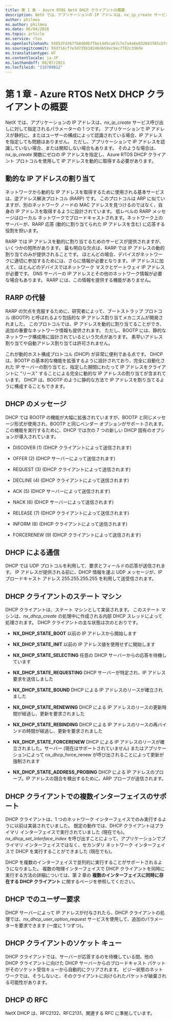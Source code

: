 ```yaml
---
title: 第 1 章 - Azure RTOS NetX DHCP クライアントの概要
description: NetX では、アプリケーションの IP アドレスは、nx_ip_create サービス呼び出しに対して指定されるパラメーターの 1 つです。
author: philmea
ms.author: philmea
ms.date: 06/04/2020
ms.topic: article
ms.service: rtos
ms.openlocfilehash: 54853fd3677b8d60b7fbe1445ca67c7e7a4a6e832683f65cbfca86158cb7fbd3
ms.sourcegitcommit: 93d716cf7e3d735b18246d659ec9ec7f82c336de
ms.translationtype: HT
ms.contentlocale: ja-JP
ms.lasthandoff: 08/07/2021
ms.locfileid: "116788812"
---
```

# <a name="chapter-1---introduction-to-azure-rtos-netx-dhcp-client"></a>第 1 章 - Azure RTOS NetX DHCP クライアントの概要

NetX では、アプリケーションの IP アドレスは、*nx_ip_create* サービス呼び出しに対して指定されるパラメーターの 1 つです。 アプリケーションで IP アドレスが静的に、またはユーザーの構成によって認識されている場合、IP アドレスを指定しても問題はありません。 ただし、アプリケーションで IP アドレスを認識していない場合、または関知しない場合もあります。 そのような場合は、*nx_ip_create* 関数にゼロの IP アドレスを指定し、Azure RTOS DHCP クライアント プロトコルを使用して IP アドレスを動的に取得する必要があります。

## <a name="dynamic-ip-address-assignment"></a>動的な IP アドレスの割り当て

ネットワークから動的な IP アドレスを取得するために使用される基本サービスは、逆アドレス解決プロトコル (RARP) です。 このプロトコルは ARP に似ていますが、別のネットワーク ノードの MAC アドレスを見つけるのではなく、自身の IP アドレスを取得するように設計されています。 低レベルの RARP メッセージはローカル ネットワークでブロードキャストされます。ネットワーク上のサーバーが、RARP 応答 (動的に割り当てられた IP アドレスを含む) に応答する役割を担います。

RARP では IP アドレスを動的に割り当てるためのサービスが提供されますが、いくつかの短所があります。 最も明白な欠点は、RARP では IP アドレスの動的割り当てのみが提供されることです。 ほとんどの場合、デバイスがネットワークに適切に参加するためには、さらに情報が必要となります。 IP アドレスに加えて、ほとんどのデバイスではネットワーク マスクとゲートウェイ IP アドレスが必要です。 DNS サーバーの IP アドレスとその他のネットワーク情報が必要な場合もあります。 RARP には、この情報を提供する機能がありません。

## <a name="rarp-alternatives"></a>RARP の代替

RARP の欠点を克服するために、研究者によって、ブートストラップ プロトコル (BOOTP) と呼ばれるより包括的な IP アドレス割り当てメカニズムが開発されました。 このプロトコルでは、IP アドレスを動的に割り当てることができ、追加の重要なネットワーク情報も提供されます。 ただし、BOOTP には、静的なネットワーク構成用に設計されているという欠点があります。 素早いアドレス割り当てや自動アドレス割り当ては許可されません。

これが動的ホスト構成プロトコル (DHCP) が非常に便利である点です。 DHCP は、BOOTP の基本的な機能を拡張するように設計されており、完全に自動化された IP サーバーの割り当てと、指定した期間にわたって IP アドレスをクライアントに "リース" することによる完全に動的な IP アドレスの割り当てが含まれています。 DHCP は、BOOTP のように静的な方法で IP アドレスを割り当てるように構成することもできます。

## <a name="dhcp-messages"></a>DHCP のメッセージ

DHCP では BOOTP の機能が大幅に拡張されていますが、BOOTP と同じメッセージ形式が使用され、BOOTP と同じベンダー オプションがサポートされます。 この機能を実行するために、DHCP では次の 7 つの新しい DHCP 固有のオプションが導入されています。

- DISCOVER (1) (DHCP クライアントによって送信されます)

- OFFER (2) (DHCP サーバーによって送信されます)

- REQUEST (3) (DHCP クライアントによって送信されます)

- DECLINE (4) (DHCP クライアントによって送信されます)

- ACK (5) (DHCP サーバーによって送信されます)

- NACK (6) (DHCP サーバーによって送信されます)

- RELEASE (7) (DHCP クライアントによって送信されます)

- INFORM (8) (DHCP クライアントによって送信されます)

- FORCERENEW (9) (DHCP クライアントによって送信されます)

## <a name="dhcp-communication"></a>DHCP による通信

DHCP では UDP プロトコルを利用して、要求とフィールドの応答が送信されます。 IP アドレスが提供される前に、DHCP 情報を運ぶ UDP メッセージが、IP ブロードキャスト アドレス 255.255.255.255 を利用して送受信されます。

## <a name="dhcp-client-state-machine"></a>DHCP クライアントのステート マシン

DHCP クライアントは、ステート マシンとして実装されます。 このステート マシンは、*nx_dhcp_create* の処理中に作成される内部 DHCP スレッドによって処理されます。 DHCP クライアントの主な状態は次のとおりです。


- **NX_DHCP_STATE_BOOT** 以前の IP アドレスから開始します

- **NX_DHCP_STATE_INIT** 以前の IP アドレス値を使用せずに開始します

- **NX_DHCP_STATE_SELECTING** 任意の DHCP サーバーからの応答を待機しています

- **NX_DHCP_STATE_REQUESTING** DHCP サーバーが特定され、IP アドレス要求を送信しました

- **NX_DHCP_STATE_BOUND** DHCP による IP アドレスのリースが確立されました

- **NX_DHCP_STATE_RENEWING** DHCP による IP アドレスのリースの更新時間が経過し、更新を要求されました

- **NX_DHCP_STATE_REBINDING** DHCP による IP アドレスのリースの再バインドの時間が経過し、更新を要求されました

- **NX_DHCP_STATE_FORCERENEW** DHCP による IP アドレスのリースが確立されました。サーバー (現在はサポートされていません) またはアプリケーションによって nx_dhcp_force_renew が呼び出されることによって更新が強制されます

- **NX_DHCP_STATE_ADDRESS_PROBING** DHCP による IP アドレスのプローブ。IP アドレスの競合を検出するために、ARP プローブが送信されます。

## <a name="dhcp-client-multiple-interface-support"></a>DHCP クライアントでの複数インターフェイスのサポート

DHCP クライアントは、1 つのネットワーク インターフェイスでのみ実行するように以前は実装されていました。 既定の動作では、DHCP クライアントはプライマリ インターフェイスで実行されていました (現在でも)。 *nx_dhcp_set_interface_index* を呼び出すことによって、アプリケーションでプライマリ インターフェイスではなく、セカンダリ ネットワーク インターフェイスで DHCP を実行することができました (現在でも)。

DHCP を複数のインターフェイスで並列的に実行することがサポートされるようになりました。 複数の物理インターフェイスで DHCP クライアントを同時に実行する方法の詳細については、第 2 章の **複数のインターフェイスに同時に存在する DHCP クライアント** に関するページを参照してください。

## <a name="dhcp-user-request"></a>DHCP でのユーザー要求

DHCP サーバーによって IP アドレスが付与されたら、DHCP クライアントの処理では、*nx_dhcp_user_option_request* サービスを使用して、追加のパラメーターを要求できます (一度に 1 つずつ)。

## <a name="dhcp-client-socket-queue"></a>DHCP クライアントのソケット キュー 

DHCP クライアントでは、サーバーが応答するのを待機している間、他の DHCP クライアントに向けた DHCP サーバーからのブロードキャスト パケットがそのソケット受信キューから自動的にクリアされます。 ビジー状態のネットワークでは、そうしないと、そのクライアントに向けられたパケットが破棄される可能性があります。

## <a name="dhcp-rfcs"></a>DHCP の RFC

NetX DHCP は、RFC2132、RFC2131、関連する RFC に準拠しています。


